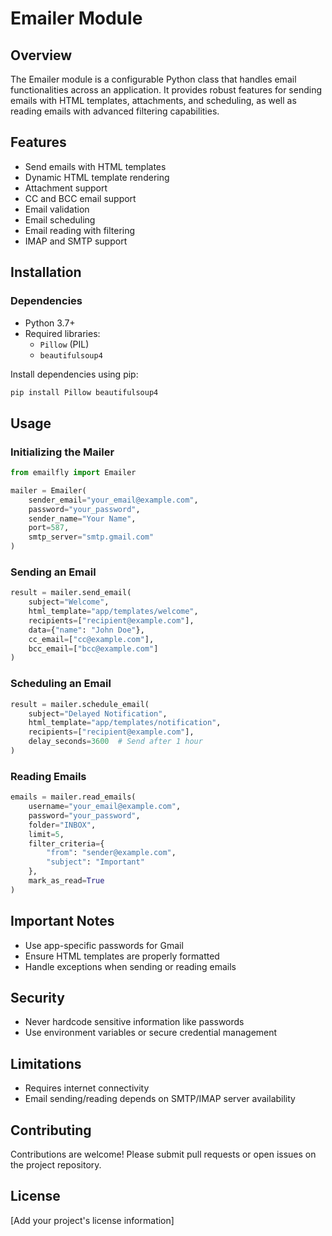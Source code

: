 # Emailer Module

## Overview

The Emailer module is a configurable Python class that handles email functionalities across an application. It provides robust features for sending emails with HTML templates, attachments, and scheduling, as well as reading emails with advanced filtering capabilities.

## Features

- Send emails with HTML templates
- Dynamic HTML template rendering
- Attachment support
- CC and BCC email support
- Email validation
- Email scheduling
- Email reading with filtering
- IMAP and SMTP support

## Installation

### Dependencies

- Python 3.7+
- Required libraries:
  - `Pillow` (PIL)
  - `beautifulsoup4`

Install dependencies using pip:
```bash
pip install Pillow beautifulsoup4
```

## Usage

### Initializing the Mailer

```python
from emailfly import Emailer

mailer = Emailer(
    sender_email="your_email@example.com",
    password="your_password",
    sender_name="Your Name",
    port=587,
    smtp_server="smtp.gmail.com"
)
```

### Sending an Email

```python
result = mailer.send_email(
    subject="Welcome",
    html_template="app/templates/welcome",
    recipients=["recipient@example.com"],
    data={"name": "John Doe"},
    cc_email=["cc@example.com"],
    bcc_email=["bcc@example.com"]
)
```

### Scheduling an Email

```python
result = mailer.schedule_email(
    subject="Delayed Notification",
    html_template="app/templates/notification",
    recipients=["recipient@example.com"],
    delay_seconds=3600  # Send after 1 hour
)
```

### Reading Emails

```python
emails = mailer.read_emails(
    username="your_email@example.com",
    password="your_password",
    folder="INBOX",
    limit=5,
    filter_criteria={
        "from": "sender@example.com",
        "subject": "Important"
    },
    mark_as_read=True
)
```


## Important Notes

- Use app-specific passwords for Gmail
- Ensure HTML templates are properly formatted
- Handle exceptions when sending or reading emails

## Security

- Never hardcode sensitive information like passwords
- Use environment variables or secure credential management

## Limitations

- Requires internet connectivity
- Email sending/reading depends on SMTP/IMAP server availability

## Contributing

Contributions are welcome! Please submit pull requests or open issues on the project repository.

## License

[Add your project's license information]